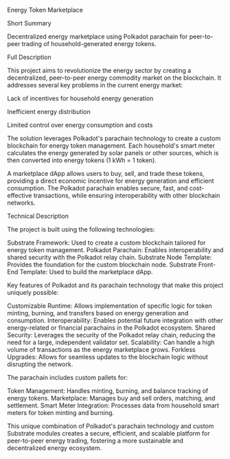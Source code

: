 Energy Token Marketplace

Short Summary

Decentralized energy marketplace using Polkadot parachain for peer-to-peer trading of household-generated energy tokens.

Full Description

This project aims to revolutionize the energy sector by creating a decentralized, peer-to-peer energy commodity market on the blockchain. It addresses several key problems in the current energy market:

Lack of incentives for household energy generation

Inefficient energy distribution

Limited control over energy consumption and costs


The solution leverages Polkadot's parachain technology to create a custom blockchain for energy token management. Each household's smart meter calculates the energy generated by solar panels or other sources, which is then converted into energy tokens (1 kWh = 1 token).

A marketplace dApp allows users to buy, sell, and trade these tokens, providing a direct economic incentive for energy generation and efficient consumption. The Polkadot parachain enables secure, fast, and cost-effective transactions, while ensuring interoperability with other blockchain networks.


Technical Description

The project is built using the following technologies:

Substrate Framework: Used to create a custom blockchain tailored for energy token management.
Polkadot Parachain: Enables interoperability and shared security with the Polkadot relay chain.
Substrate Node Template: Provides the foundation for the custom blockchain node.
Substrate Front-End Template: Used to build the marketplace dApp.


Key features of Polkadot and its parachain technology that make this project uniquely possible:


Customizable Runtime: Allows implementation of specific logic for token minting, burning, and transfers based on energy generation and consumption.
Interoperability: Enables potential future integration with other energy-related or financial parachains in the Polkadot ecosystem.
Shared Security: Leverages the security of the Polkadot relay chain, reducing the need for a large, independent validator set.
Scalability: Can handle a high volume of transactions as the energy marketplace grows.
Forkless Upgrades: Allows for seamless updates to the blockchain logic without disrupting the network.


The parachain includes custom pallets for:


Token Management: Handles minting, burning, and balance tracking of energy tokens.
Marketplace: Manages buy and sell orders, matching, and settlement.
Smart Meter Integration: Processes data from household smart meters for token minting and burning.


This unique combination of Polkadot's parachain technology and custom Substrate modules creates a secure, efficient, and scalable platform for peer-to-peer energy trading, fostering a more sustainable and decentralized energy ecosystem.
